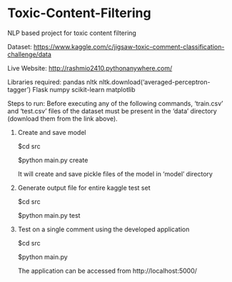 # Toxic-Content-Filtering
NLP  based project for toxic content filtering

Dataset: https://www.kaggle.com/c/jigsaw-toxic-comment-classification-challenge/data 

Live Website: http://rashmio2410.pythonanywhere.com/

Libraries required:
    pandas
    nltk
    nltk.download(‘averaged-perceptron-tagger’)
    Flask
    numpy
    scikit-learn
    matplotlib

Steps to run:
Before executing any of the following commands, ‘train.csv’ and ‘test.csv’ files of the  dataset must be present in the ‘data’ directory (download them from the link above).
   1. Create and save model
   
        $cd src
        
        $python main.py create
        
        It will create and save pickle files of the model in ‘model’ directory
   2. Generate output file for entire kaggle test set
   
        $cd src
        
        $python main.py test
   3. Test on a single  comment using the developed application
   
        $cd src
        
        $python main.py
        
      The application can be accessed from http://localhost:5000/ 


